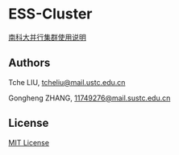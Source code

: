 # ESS-Cluster

[南科大并行集群使用说明](Note.pdf)

## Authors

Tche LIU, tcheliu@mail.ustc.edu.cn

Gongheng ZHANG, 11749276@mail.sustc.edu.cn

## License

[MIT License](LICENSE)

